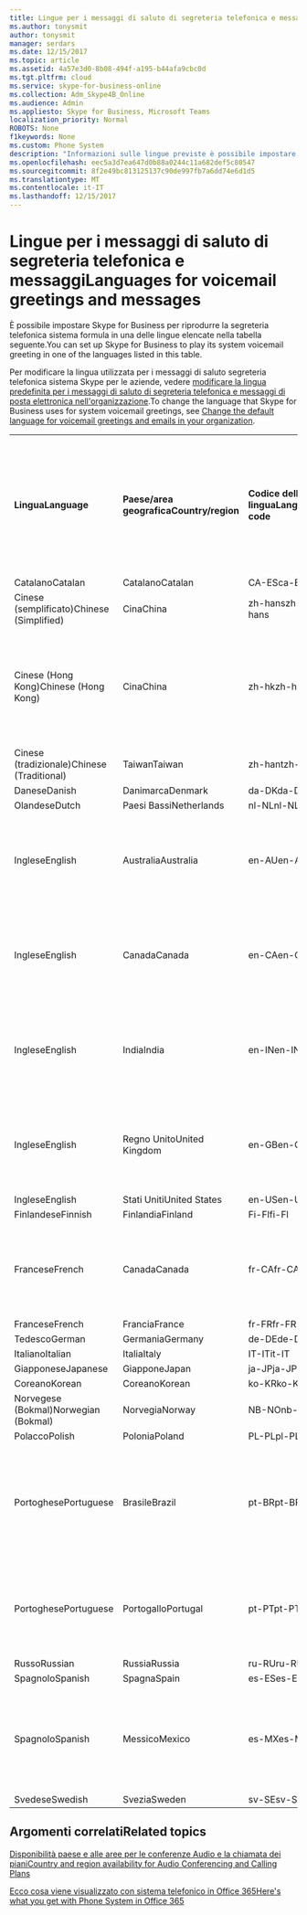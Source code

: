 ```yaml
---
title: Lingue per i messaggi di saluto di segreteria telefonica e messaggi
ms.author: tonysmit
author: tonysmit
manager: serdars
ms.date: 12/15/2017
ms.topic: article
ms.assetid: 4a57e3d0-8b08-494f-a195-b44afa9cbc0d
ms.tgt.pltfrm: cloud
ms.service: skype-for-business-online
ms.collection: Adm_Skype4B_Online
ms.audience: Admin
ms.appliesto: Skype for Business, Microsoft Teams
localization_priority: Normal
ROBOTS: None
f1keywords: None
ms.custom: Phone System
description: "Informazioni sulle lingue previste è possibile impostare in Skype for Business per i messaggi di sistema predefinito. "
ms.openlocfilehash: eec5a3d7ea647d0b88a0244c11a682def5c80547
ms.sourcegitcommit: 8f2e49bc813125137c90de997fb7a6dd74e6d1d5
ms.translationtype: MT
ms.contentlocale: it-IT
ms.lasthandoff: 12/15/2017
---
```

# <a name="languages-for-voicemail-greetings-and-messages"></a><span data-ttu-id="83200-103">Lingue per i messaggi di saluto di segreteria telefonica e messaggi</span><span class="sxs-lookup"><span data-stu-id="83200-103">Languages for voicemail greetings and messages</span></span>

<span data-ttu-id="83200-104">È possibile impostare Skype for Business per riprodurre la segreteria telefonica sistema formula in una delle lingue elencate nella tabella seguente.</span><span class="sxs-lookup"><span data-stu-id="83200-104">You can set up Skype for Business to play its system voicemail greeting in one of the languages listed in this table.</span></span>
  
<span data-ttu-id="83200-105">Per modificare la lingua utilizzata per i messaggi di saluto segreteria telefonica sistema Skype per le aziende, vedere [modificare la lingua predefinita per i messaggi di saluto di segreteria telefonica e messaggi di posta elettronica nell'organizzazione](change-the-default-language-for-greetings-and-emails.md).</span><span class="sxs-lookup"><span data-stu-id="83200-105">To change the language that Skype for Business uses for system voicemail greetings, see [Change the default language for voicemail greetings and emails in your organization](change-the-default-language-for-greetings-and-emails.md).</span></span>
  
|||||||
|:-----|:-----|:-----|:-----|:-----|:-----|
|<span data-ttu-id="83200-106">**Lingua**</span><span class="sxs-lookup"><span data-stu-id="83200-106">**Language**</span></span> <br/> |<span data-ttu-id="83200-107">**Paese/area geografica**</span><span class="sxs-lookup"><span data-stu-id="83200-107">**Country/region**</span></span> <br/> |<span data-ttu-id="83200-108">**Codice della lingua**</span><span class="sxs-lookup"><span data-stu-id="83200-108">**Language code**</span></span> <br/> |<span data-ttu-id="83200-109">**Disponibile per un utente vengano visualizzati nel messaggio di posta elettronica?**</span><span class="sxs-lookup"><span data-stu-id="83200-109">**Available for a user to see it in email?**</span></span> <br/> |<span data-ttu-id="83200-110">**Disponibile quando si chiama l'utente?**</span><span class="sxs-lookup"><span data-stu-id="83200-110">**Available when the user calls in?**</span></span> <br/> |<span data-ttu-id="83200-111">**Trascrizione disponibile?**</span><span class="sxs-lookup"><span data-stu-id="83200-111">**Transcription available?**</span></span> <br/> |
|<span data-ttu-id="83200-112">Catalano</span><span class="sxs-lookup"><span data-stu-id="83200-112">Catalan</span></span>  <br/> |<span data-ttu-id="83200-113">Catalano</span><span class="sxs-lookup"><span data-stu-id="83200-113">Catalan</span></span>  <br/> |<span data-ttu-id="83200-114">CA-ES</span><span class="sxs-lookup"><span data-stu-id="83200-114">ca-ES</span></span>  <br/> |<span data-ttu-id="83200-115">Sì</span><span class="sxs-lookup"><span data-stu-id="83200-115">Yes</span></span>  <br/> |<span data-ttu-id="83200-116">Sì</span><span class="sxs-lookup"><span data-stu-id="83200-116">Yes</span></span>  <br/> |<span data-ttu-id="83200-117">No</span><span class="sxs-lookup"><span data-stu-id="83200-117">No</span></span>  <br/> |
|<span data-ttu-id="83200-118">Cinese (semplificato)</span><span class="sxs-lookup"><span data-stu-id="83200-118">Chinese (Simplified)</span></span>  <br/> |<span data-ttu-id="83200-119">Cina</span><span class="sxs-lookup"><span data-stu-id="83200-119">China</span></span>  <br/> |<span data-ttu-id="83200-120">zh-hans</span><span class="sxs-lookup"><span data-stu-id="83200-120">zh-hans</span></span>  <br/> |<span data-ttu-id="83200-121">Sì</span><span class="sxs-lookup"><span data-stu-id="83200-121">Yes</span></span>  <br/> |<span data-ttu-id="83200-122">Sì</span><span class="sxs-lookup"><span data-stu-id="83200-122">Yes</span></span>  <br/> |<span data-ttu-id="83200-123">Sì</span><span class="sxs-lookup"><span data-stu-id="83200-123">Yes</span></span>  <br/> |
|<span data-ttu-id="83200-124">Cinese (Hong Kong)</span><span class="sxs-lookup"><span data-stu-id="83200-124">Chinese (Hong Kong)</span></span>  <br/> |<span data-ttu-id="83200-125">Cina</span><span class="sxs-lookup"><span data-stu-id="83200-125">China</span></span>  <br/> |<span data-ttu-id="83200-126">zh-hk</span><span class="sxs-lookup"><span data-stu-id="83200-126">zh-hk</span></span>  <br/> |<span data-ttu-id="83200-127">Sì, ma non è utilizzato cinese tradizionale (zh-hant).</span><span class="sxs-lookup"><span data-stu-id="83200-127">Yes, but Chinese (Traditional) (zh-hant) is used.</span></span>  <br/> | <span data-ttu-id="83200-128">Sì</span><span class="sxs-lookup"><span data-stu-id="83200-128">Yes</span></span> <br/> |<span data-ttu-id="83200-129">Sì, ma non è utilizzato cinese tradizionale (zh-hant).</span><span class="sxs-lookup"><span data-stu-id="83200-129">Yes, but Chinese (Traditional) (zh-hant) is used.</span></span>  <br/> |
|<span data-ttu-id="83200-130">Cinese (tradizionale)</span><span class="sxs-lookup"><span data-stu-id="83200-130">Chinese (Traditional)</span></span>  <br/> |<span data-ttu-id="83200-131">Taiwan</span><span class="sxs-lookup"><span data-stu-id="83200-131">Taiwan</span></span>  <br/> |<span data-ttu-id="83200-132">zh-hant</span><span class="sxs-lookup"><span data-stu-id="83200-132">zh-hant</span></span>  <br/> |<span data-ttu-id="83200-133">Sì</span><span class="sxs-lookup"><span data-stu-id="83200-133">Yes</span></span>  <br/> |<span data-ttu-id="83200-134">Sì</span><span class="sxs-lookup"><span data-stu-id="83200-134">Yes</span></span>  <br/> |<span data-ttu-id="83200-135">No</span><span class="sxs-lookup"><span data-stu-id="83200-135">No</span></span>  <br/> |
|<span data-ttu-id="83200-136">Danese</span><span class="sxs-lookup"><span data-stu-id="83200-136">Danish</span></span>  <br/> |<span data-ttu-id="83200-137">Danimarca</span><span class="sxs-lookup"><span data-stu-id="83200-137">Denmark</span></span>  <br/> |<span data-ttu-id="83200-138">da-DK</span><span class="sxs-lookup"><span data-stu-id="83200-138">da-DK</span></span>  <br/> |<span data-ttu-id="83200-139">Sì</span><span class="sxs-lookup"><span data-stu-id="83200-139">Yes</span></span>  <br/> |<span data-ttu-id="83200-140">Sì</span><span class="sxs-lookup"><span data-stu-id="83200-140">Yes</span></span>  <br/> |<span data-ttu-id="83200-141">No</span><span class="sxs-lookup"><span data-stu-id="83200-141">No</span></span>  <br/> |
|<span data-ttu-id="83200-142">Olandese</span><span class="sxs-lookup"><span data-stu-id="83200-142">Dutch</span></span>  <br/> |<span data-ttu-id="83200-143">Paesi Bassi</span><span class="sxs-lookup"><span data-stu-id="83200-143">Netherlands</span></span>  <br/> |<span data-ttu-id="83200-144">nl-NL</span><span class="sxs-lookup"><span data-stu-id="83200-144">nl-NL</span></span>  <br/> |<span data-ttu-id="83200-145">Sì</span><span class="sxs-lookup"><span data-stu-id="83200-145">Yes</span></span>  <br/> |<span data-ttu-id="83200-146">Sì</span><span class="sxs-lookup"><span data-stu-id="83200-146">Yes</span></span>  <br/> |<span data-ttu-id="83200-147">No</span><span class="sxs-lookup"><span data-stu-id="83200-147">No</span></span>  <br/> |
|<span data-ttu-id="83200-148">Inglese</span><span class="sxs-lookup"><span data-stu-id="83200-148">English</span></span>  <br/> |<span data-ttu-id="83200-149">Australia</span><span class="sxs-lookup"><span data-stu-id="83200-149">Australia</span></span>  <br/> |<span data-ttu-id="83200-150">en-AU</span><span class="sxs-lookup"><span data-stu-id="83200-150">en-AU</span></span>  <br/> |<span data-ttu-id="83200-151">Sì, ma inglese USA (en-US) viene utilizzata.</span><span class="sxs-lookup"><span data-stu-id="83200-151">Yes, but US English (en-US) is used.</span></span>  <br/> |<span data-ttu-id="83200-152">Sì</span><span class="sxs-lookup"><span data-stu-id="83200-152">Yes</span></span>  <br/> |<span data-ttu-id="83200-153">Sì, ma inglese USA (en-US) viene utilizzata.</span><span class="sxs-lookup"><span data-stu-id="83200-153">Yes, but US English (en-US) is used.</span></span>  <br/> |
|<span data-ttu-id="83200-154">Inglese</span><span class="sxs-lookup"><span data-stu-id="83200-154">English</span></span>  <br/> |<span data-ttu-id="83200-155">Canada</span><span class="sxs-lookup"><span data-stu-id="83200-155">Canada</span></span>  <br/> |<span data-ttu-id="83200-156">en-CA</span><span class="sxs-lookup"><span data-stu-id="83200-156">en-CA</span></span>  <br/> |<span data-ttu-id="83200-157">Sì, ma inglese USA (en-US) viene utilizzata.</span><span class="sxs-lookup"><span data-stu-id="83200-157">Yes, but US English (en-US) is used.</span></span>  <br/> |<span data-ttu-id="83200-158">Sì</span><span class="sxs-lookup"><span data-stu-id="83200-158">Yes</span></span>  <br/> |<span data-ttu-id="83200-159">Sì, ma inglese USA (en-US) viene utilizzata.</span><span class="sxs-lookup"><span data-stu-id="83200-159">Yes, but US English (en-US) is used.</span></span>  <br/> |
|<span data-ttu-id="83200-160">Inglese</span><span class="sxs-lookup"><span data-stu-id="83200-160">English</span></span>  <br/> |<span data-ttu-id="83200-161">India</span><span class="sxs-lookup"><span data-stu-id="83200-161">India</span></span>  <br/> |<span data-ttu-id="83200-162">en-IN</span><span class="sxs-lookup"><span data-stu-id="83200-162">en-IN</span></span>  <br/> |<span data-ttu-id="83200-163">Sì, ma inglese USA (en-US) viene utilizzata.</span><span class="sxs-lookup"><span data-stu-id="83200-163">Yes, but US English (en-US) is used.</span></span>  <br/> |<span data-ttu-id="83200-164">Sì</span><span class="sxs-lookup"><span data-stu-id="83200-164">Yes</span></span>  <br/> |<span data-ttu-id="83200-165">Sì, ma inglese USA (en-US) viene utilizzata.</span><span class="sxs-lookup"><span data-stu-id="83200-165">Yes, but US English (en-US) is used.</span></span>  <br/> |
|<span data-ttu-id="83200-166">Inglese</span><span class="sxs-lookup"><span data-stu-id="83200-166">English</span></span>  <br/> |<span data-ttu-id="83200-167">Regno Unito</span><span class="sxs-lookup"><span data-stu-id="83200-167">United Kingdom</span></span>  <br/> |<span data-ttu-id="83200-168">en-GB</span><span class="sxs-lookup"><span data-stu-id="83200-168">en-GB</span></span>  <br/> |<span data-ttu-id="83200-169">Sì, ma inglese USA (en-US) viene utilizzata.</span><span class="sxs-lookup"><span data-stu-id="83200-169">Yes, but US English (en-US) is used.</span></span>  <br/> |<span data-ttu-id="83200-170">Sì</span><span class="sxs-lookup"><span data-stu-id="83200-170">Yes</span></span>  <br/> |<span data-ttu-id="83200-171">Sì, ma inglese USA (en-US) viene utilizzata.</span><span class="sxs-lookup"><span data-stu-id="83200-171">Yes, but US English (en-US) is used.</span></span>  <br/> |
|<span data-ttu-id="83200-172">Inglese</span><span class="sxs-lookup"><span data-stu-id="83200-172">English</span></span>  <br/> |<span data-ttu-id="83200-173">Stati Uniti</span><span class="sxs-lookup"><span data-stu-id="83200-173">United States</span></span>  <br/> |<span data-ttu-id="83200-174">en-US</span><span class="sxs-lookup"><span data-stu-id="83200-174">en-US</span></span>  <br/> |<span data-ttu-id="83200-175">Sì</span><span class="sxs-lookup"><span data-stu-id="83200-175">Yes</span></span>  <br/> |<span data-ttu-id="83200-176">Sì</span><span class="sxs-lookup"><span data-stu-id="83200-176">Yes</span></span>  <br/> |<span data-ttu-id="83200-177">Sì</span><span class="sxs-lookup"><span data-stu-id="83200-177">Yes</span></span>  <br/> |
|<span data-ttu-id="83200-178">Finlandese</span><span class="sxs-lookup"><span data-stu-id="83200-178">Finnish</span></span>  <br/> |<span data-ttu-id="83200-179">Finlandia</span><span class="sxs-lookup"><span data-stu-id="83200-179">Finland</span></span>  <br/> |<span data-ttu-id="83200-180">Fi-Fl</span><span class="sxs-lookup"><span data-stu-id="83200-180">fi-Fl</span></span>  <br/> |<span data-ttu-id="83200-181">Sì</span><span class="sxs-lookup"><span data-stu-id="83200-181">Yes</span></span>  <br/> |<span data-ttu-id="83200-182">Sì</span><span class="sxs-lookup"><span data-stu-id="83200-182">Yes</span></span>  <br/> |<span data-ttu-id="83200-183">No</span><span class="sxs-lookup"><span data-stu-id="83200-183">No</span></span>  <br/> |
|<span data-ttu-id="83200-184">Francese</span><span class="sxs-lookup"><span data-stu-id="83200-184">French</span></span>  <br/> |<span data-ttu-id="83200-185">Canada</span><span class="sxs-lookup"><span data-stu-id="83200-185">Canada</span></span>  <br/> |<span data-ttu-id="83200-186">fr-CA</span><span class="sxs-lookup"><span data-stu-id="83200-186">fr-CA</span></span>  <br/> |<span data-ttu-id="83200-187">Sì, ma Francia francese (fr-FR) viene utilizzata.</span><span class="sxs-lookup"><span data-stu-id="83200-187">Yes, but France French (fr-FR) is used.</span></span>  <br/> |<span data-ttu-id="83200-188">Sì</span><span class="sxs-lookup"><span data-stu-id="83200-188">Yes</span></span>  <br/> |<span data-ttu-id="83200-189">Sì, ma Francia francese (fr-FR) viene utilizzata.</span><span class="sxs-lookup"><span data-stu-id="83200-189">Yes, but France French (fr-FR) is used.</span></span>  <br/> |
|<span data-ttu-id="83200-190">Francese</span><span class="sxs-lookup"><span data-stu-id="83200-190">French</span></span>  <br/> |<span data-ttu-id="83200-191">Francia</span><span class="sxs-lookup"><span data-stu-id="83200-191">France</span></span>  <br/> |<span data-ttu-id="83200-192">fr-FR</span><span class="sxs-lookup"><span data-stu-id="83200-192">fr-FR</span></span>  <br/> |<span data-ttu-id="83200-193">Sì</span><span class="sxs-lookup"><span data-stu-id="83200-193">Yes</span></span>  <br/> |<span data-ttu-id="83200-194">Sì</span><span class="sxs-lookup"><span data-stu-id="83200-194">Yes</span></span>  <br/> |<span data-ttu-id="83200-195">Sì</span><span class="sxs-lookup"><span data-stu-id="83200-195">Yes</span></span>  <br/> |
|<span data-ttu-id="83200-196">Tedesco</span><span class="sxs-lookup"><span data-stu-id="83200-196">German</span></span>  <br/> |<span data-ttu-id="83200-197">Germania</span><span class="sxs-lookup"><span data-stu-id="83200-197">Germany</span></span>  <br/> |<span data-ttu-id="83200-198">de-DE</span><span class="sxs-lookup"><span data-stu-id="83200-198">de-DE</span></span>  <br/> |<span data-ttu-id="83200-199">Sì</span><span class="sxs-lookup"><span data-stu-id="83200-199">Yes</span></span>  <br/> |<span data-ttu-id="83200-200">Sì</span><span class="sxs-lookup"><span data-stu-id="83200-200">Yes</span></span>  <br/> |<span data-ttu-id="83200-201">Sì</span><span class="sxs-lookup"><span data-stu-id="83200-201">Yes</span></span>  <br/> |
|<span data-ttu-id="83200-202">Italiano</span><span class="sxs-lookup"><span data-stu-id="83200-202">Italian</span></span>  <br/> |<span data-ttu-id="83200-203">Italia</span><span class="sxs-lookup"><span data-stu-id="83200-203">Italy</span></span>  <br/> |<span data-ttu-id="83200-204">IT-IT</span><span class="sxs-lookup"><span data-stu-id="83200-204">it-IT</span></span>  <br/> |<span data-ttu-id="83200-205">Sì</span><span class="sxs-lookup"><span data-stu-id="83200-205">Yes</span></span>  <br/> |<span data-ttu-id="83200-206">Sì</span><span class="sxs-lookup"><span data-stu-id="83200-206">Yes</span></span>  <br/> |<span data-ttu-id="83200-207">Sì</span><span class="sxs-lookup"><span data-stu-id="83200-207">Yes</span></span>  <br/> |
|<span data-ttu-id="83200-208">Giapponese</span><span class="sxs-lookup"><span data-stu-id="83200-208">Japanese</span></span>  <br/> |<span data-ttu-id="83200-209">Giappone</span><span class="sxs-lookup"><span data-stu-id="83200-209">Japan</span></span>  <br/> |<span data-ttu-id="83200-210">ja-JP</span><span class="sxs-lookup"><span data-stu-id="83200-210">ja-JP</span></span>  <br/> |<span data-ttu-id="83200-211">Sì</span><span class="sxs-lookup"><span data-stu-id="83200-211">Yes</span></span>  <br/> |<span data-ttu-id="83200-212">Sì</span><span class="sxs-lookup"><span data-stu-id="83200-212">Yes</span></span>  <br/> |<span data-ttu-id="83200-213">No</span><span class="sxs-lookup"><span data-stu-id="83200-213">No</span></span>  <br/> |
|<span data-ttu-id="83200-214">Coreano</span><span class="sxs-lookup"><span data-stu-id="83200-214">Korean</span></span>  <br/> |<span data-ttu-id="83200-215">Coreano</span><span class="sxs-lookup"><span data-stu-id="83200-215">Korean</span></span>  <br/> |<span data-ttu-id="83200-216">ko-KR</span><span class="sxs-lookup"><span data-stu-id="83200-216">ko-KR</span></span>  <br/> |<span data-ttu-id="83200-217">Sì</span><span class="sxs-lookup"><span data-stu-id="83200-217">Yes</span></span>  <br/> |<span data-ttu-id="83200-218">Sì</span><span class="sxs-lookup"><span data-stu-id="83200-218">Yes</span></span>  <br/> |<span data-ttu-id="83200-219">No</span><span class="sxs-lookup"><span data-stu-id="83200-219">No</span></span>  <br/> |
|<span data-ttu-id="83200-220">Norvegese (Bokmal)</span><span class="sxs-lookup"><span data-stu-id="83200-220">Norwegian (Bokmal)</span></span>  <br/> |<span data-ttu-id="83200-221">Norvegia</span><span class="sxs-lookup"><span data-stu-id="83200-221">Norway</span></span>  <br/> |<span data-ttu-id="83200-222">NB-NO</span><span class="sxs-lookup"><span data-stu-id="83200-222">nb-NO</span></span>  <br/> |<span data-ttu-id="83200-223">Sì</span><span class="sxs-lookup"><span data-stu-id="83200-223">Yes</span></span>  <br/> |<span data-ttu-id="83200-224">Sì</span><span class="sxs-lookup"><span data-stu-id="83200-224">Yes</span></span>  <br/> |<span data-ttu-id="83200-225">No</span><span class="sxs-lookup"><span data-stu-id="83200-225">No</span></span>  <br/> |
|<span data-ttu-id="83200-226">Polacco</span><span class="sxs-lookup"><span data-stu-id="83200-226">Polish</span></span>  <br/> |<span data-ttu-id="83200-227">Polonia</span><span class="sxs-lookup"><span data-stu-id="83200-227">Poland</span></span>  <br/> |<span data-ttu-id="83200-228">PL-PL</span><span class="sxs-lookup"><span data-stu-id="83200-228">pl-PL</span></span>  <br/> |<span data-ttu-id="83200-229">Sì</span><span class="sxs-lookup"><span data-stu-id="83200-229">Yes</span></span>  <br/> | <span data-ttu-id="83200-230">Sì</span><span class="sxs-lookup"><span data-stu-id="83200-230">Yes</span></span> <br/> |<span data-ttu-id="83200-231">No</span><span class="sxs-lookup"><span data-stu-id="83200-231">No</span></span>  <br/> |
|<span data-ttu-id="83200-232">Portoghese</span><span class="sxs-lookup"><span data-stu-id="83200-232">Portuguese</span></span>  <br/> |<span data-ttu-id="83200-233">Brasile</span><span class="sxs-lookup"><span data-stu-id="83200-233">Brazil</span></span>  <br/> |<span data-ttu-id="83200-234">pt-BR</span><span class="sxs-lookup"><span data-stu-id="83200-234">pt-BR</span></span>  <br/> |<span data-ttu-id="83200-235">Sì, ma Portogallo portoghese (pt-PT) viene utilizzata.</span><span class="sxs-lookup"><span data-stu-id="83200-235">Yes, but Portugal Portuguese (pt-PT) is used.</span></span>  <br/> |<span data-ttu-id="83200-236">Sì</span><span class="sxs-lookup"><span data-stu-id="83200-236">Yes</span></span>  <br/> |<span data-ttu-id="83200-237">Sì</span><span class="sxs-lookup"><span data-stu-id="83200-237">Yes</span></span>  <br/> |
|<span data-ttu-id="83200-238">Portoghese</span><span class="sxs-lookup"><span data-stu-id="83200-238">Portuguese</span></span>  <br/> |<span data-ttu-id="83200-239">Portogallo</span><span class="sxs-lookup"><span data-stu-id="83200-239">Portugal</span></span>  <br/> |<span data-ttu-id="83200-240">pt-PT</span><span class="sxs-lookup"><span data-stu-id="83200-240">pt-PT</span></span>  <br/> |<span data-ttu-id="83200-241">Sì</span><span class="sxs-lookup"><span data-stu-id="83200-241">Yes</span></span>  <br/> |<span data-ttu-id="83200-242">Sì</span><span class="sxs-lookup"><span data-stu-id="83200-242">Yes</span></span>  <br/> |<span data-ttu-id="83200-243">Sì, ma Brasile portoghese (pt-BR) viene utilizzata.</span><span class="sxs-lookup"><span data-stu-id="83200-243">Yes, but Brazil Portuguese (pt-BR) is used.</span></span>  <br/> |
|<span data-ttu-id="83200-244">Russo</span><span class="sxs-lookup"><span data-stu-id="83200-244">Russian</span></span>  <br/> |<span data-ttu-id="83200-245">Russia</span><span class="sxs-lookup"><span data-stu-id="83200-245">Russia</span></span>  <br/> |<span data-ttu-id="83200-246">ru-RU</span><span class="sxs-lookup"><span data-stu-id="83200-246">ru-RU</span></span>  <br/> |<span data-ttu-id="83200-247">Sì</span><span class="sxs-lookup"><span data-stu-id="83200-247">Yes</span></span>  <br/> |<span data-ttu-id="83200-248">Sì</span><span class="sxs-lookup"><span data-stu-id="83200-248">Yes</span></span>  <br/> |<span data-ttu-id="83200-249">No</span><span class="sxs-lookup"><span data-stu-id="83200-249">No</span></span>  <br/> |
|<span data-ttu-id="83200-250">Spagnolo</span><span class="sxs-lookup"><span data-stu-id="83200-250">Spanish</span></span>  <br/> |<span data-ttu-id="83200-251">Spagna</span><span class="sxs-lookup"><span data-stu-id="83200-251">Spain</span></span>  <br/> |<span data-ttu-id="83200-252">es-ES</span><span class="sxs-lookup"><span data-stu-id="83200-252">es-ES</span></span>  <br/> |<span data-ttu-id="83200-253">Sì</span><span class="sxs-lookup"><span data-stu-id="83200-253">Yes</span></span>  <br/> |<span data-ttu-id="83200-254">Sì</span><span class="sxs-lookup"><span data-stu-id="83200-254">Yes</span></span>  <br/> |<span data-ttu-id="83200-255">Sì</span><span class="sxs-lookup"><span data-stu-id="83200-255">Yes</span></span>  <br/> |
|<span data-ttu-id="83200-256">Spagnolo</span><span class="sxs-lookup"><span data-stu-id="83200-256">Spanish</span></span>  <br/> |<span data-ttu-id="83200-257">Messico</span><span class="sxs-lookup"><span data-stu-id="83200-257">Mexico</span></span>  <br/> |<span data-ttu-id="83200-258">es-MX</span><span class="sxs-lookup"><span data-stu-id="83200-258">es-MX</span></span>  <br/> |<span data-ttu-id="83200-259">Sì, ma Spagna spagnolo (es-ES) viene utilizzata.</span><span class="sxs-lookup"><span data-stu-id="83200-259">Yes, but Spain Spanish (es-ES) is used.</span></span>  <br/> |<span data-ttu-id="83200-260">Sì</span><span class="sxs-lookup"><span data-stu-id="83200-260">Yes</span></span>  <br/> |<span data-ttu-id="83200-261">Sì, ma Spagna spagnolo (es-ES) viene utilizzata.</span><span class="sxs-lookup"><span data-stu-id="83200-261">Yes, but Spain Spanish (es-ES) is used.</span></span>  <br/> |
|<span data-ttu-id="83200-262">Svedese</span><span class="sxs-lookup"><span data-stu-id="83200-262">Swedish</span></span>  <br/> |<span data-ttu-id="83200-263">Svezia</span><span class="sxs-lookup"><span data-stu-id="83200-263">Sweden</span></span>  <br/> |<span data-ttu-id="83200-264">sv-SE</span><span class="sxs-lookup"><span data-stu-id="83200-264">sv-SE</span></span>  <br/> |<span data-ttu-id="83200-265">Sì</span><span class="sxs-lookup"><span data-stu-id="83200-265">Yes</span></span>  <br/> |<span data-ttu-id="83200-266">Sì</span><span class="sxs-lookup"><span data-stu-id="83200-266">Yes</span></span>  <br/> |<span data-ttu-id="83200-267">No</span><span class="sxs-lookup"><span data-stu-id="83200-267">No</span></span>  <br/> |
   
## <a name="related-topics"></a><span data-ttu-id="83200-268">Argomenti correlati</span><span class="sxs-lookup"><span data-stu-id="83200-268">Related topics</span></span>
[<span data-ttu-id="83200-269">Disponibilità paese e alle aree per le conferenze Audio e la chiamata dei piani</span><span class="sxs-lookup"><span data-stu-id="83200-269">Country and region availability for Audio Conferencing and Calling Plans</span></span>](../../country-and-region-availability-for-audio-conferencing-and-calling-plans/country-and-region-availability-for-audio-conferencing-and-calling-plans.md)

[<span data-ttu-id="83200-270">Ecco cosa viene visualizzato con sistema telefonico in Office 365</span><span class="sxs-lookup"><span data-stu-id="83200-270">Here's what you get with Phone System in Office 365</span></span>](../../what-is-phone-system-in-office-365/here-s-what-you-get-with-phone-system.md)
  
